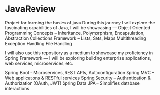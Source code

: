 # JavaReview
Project for learning the basics of java 
During this journey I will explore the fascinating capabilities of Java, I will be showcasing — 
Object Oriented Programming Concepts – Inheritance, Polymorphism, Encapsulation, Abstraction
Collections Framework – Lists, Sets, Maps
Multithreading
Exception Handling
File Handling

I will also use this repository as a medium to showcase my proficiency in Spring Framework — 
I will be exploring building enterprise applications, web services, microservices, etc.

Spring Boot – Microservices, REST APIs, Autoconfiguration
Spring MVC – Web applications & RESTful services
Spring Security – Authentication & Authorization (OAuth, JWT)
Spring Data JPA – Simplifies database interactions